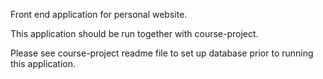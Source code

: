 Front end application for personal website.

This application should be run together with course-project.

Please see course-project readme file to set up database prior to running this application. 

